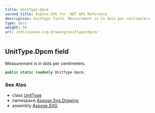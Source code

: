 ```yaml
---
title: UnitType.Dpcm
second_title: Aspose.SVG for .NET API Reference
description: UnitType field. Measurement is in dots per centimeters
type: docs
weight: 50
url: /net/aspose.svg.drawing/unittype/dpcm/
---
```

## UnitType.Dpcm field

Measurement is in dots per centimeters.

```csharp
public static readonly UnitType Dpcm;
```

### See Also

* class [UnitType](../)
* namespace [Aspose.Svg.Drawing](../../unittype/)
* assembly [Aspose.SVG](../../../)

